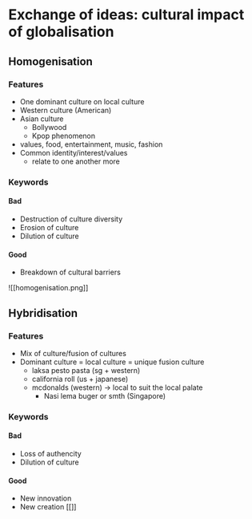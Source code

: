 # Exchange of ideas: cultural impact of globalisation

## Homogenisation

### Features

- One dominant culture on local culture
- Western culture (American)
- Asian culture
	- Bollywood
	- Kpop phenomenon
- values, food, entertainment, music, fashion
- Common identity/interest/values
	- relate to one another more

### Keywords

#### Bad

- Destruction of culture diversity
- Erosion of culture
- Dilution of culture

#### Good

- Breakdown of cultural barriers

![[homogenisation.png]]

## Hybridisation

### Features

- Mix of culture/fusion of cultures
- Dominant culture = local culture = unique fusion culture
	- laksa pesto pasta (sg + western)
	- california roll (us + japanese)
	- mcdonalds (western) -> local to suit the local palate
		- Nasi lema buger or smth (Singapore)

### Keywords

#### Bad

- Loss of authencity
- Dilution of culture

#### Good

- New innovation
- New creation
[[]]
